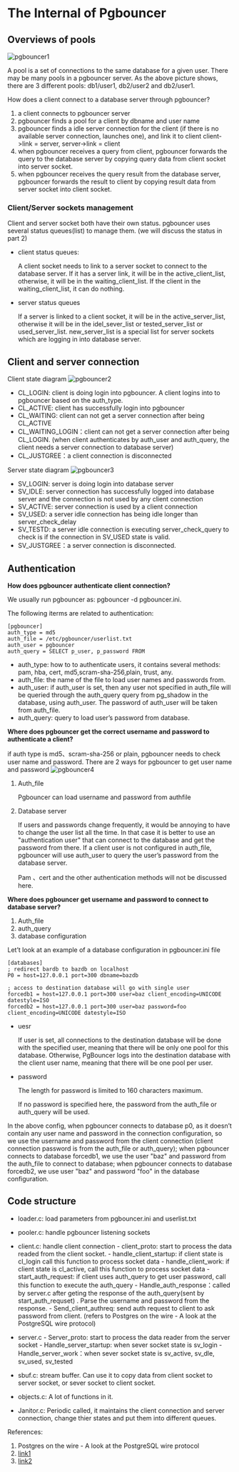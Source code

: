 # The Internal of Pgbouncer
## Overviews of pools
![pgbouncer1](doc/images/pgbouncer1)

A pool is a set of connections to the same database for a given user. There may be many pools in a pgbouncer server. As the above picture shows, there are 3 different pools: db1/user1, db2/user2 and db2/user1.

How does a client connect to a database server through pgbouncer?
1. a client connects to pgbouncer server
2. pgbouncer finds a pool for a client by dbname and user name
3. pgbouncer finds a idle server connection for the client (if there is no available server connection, launches one), and link it to client
   client->link = server, server->link = client
4. when pgbouncer receives a query from client, pgbouncer forwards the query to the database server by copying query data from client socket into server socket.
5. when pgbouncer receives the query result from the database server, pgbouncer forwards the result to client by copying result data from server socket into client socket. 

### Client/Server sockets management

Client and server socket both have their own status. pgbouncer uses several status queues(list) to manage them. (we will discuss the status in part 2)

- client status queues:

	A client socket needs to link to a server socket to connect to the database server. If it has a server link, it will be in the active_client_list, otherwise, it will be in the waiting_client_list. If the client in the waiting_client_list, it can do nothing.

- server status queues

	If a server is linked to a client socket, it will be in the active_server_list, otherwise it will be in the idel_sever_list or tested_server_list or used_server_list. new_server_list is a special list for server sockets which are logging in into database server.

## Client and server connection
Client state diagram 
![pgbouncer2](doc/images/pgbouncer2)

- CL_LOGIN: client is doing login into pgbouncer. A client logins into to pgbouncer based on the auth_type.
- CL_ACTIVE: client has successfully login into pgbouncer
- CL_WAITING: client can not get a server connection after being CL_ACTIVE
- CL_WAITING_LOGIN：client can not get a server connection after being CL_LOGIN. (when client authenticates by auth_user and auth_query, the client needs a server connection to database server)
- CL_JUSTGREE：a client connection is disconnected

Server state diagram
![pgbouncer3](doc/images/pgbouncer3)

- SV_LOGIN: server is doing login into database server
- SV_IDLE: server connection has successfully logged into database server and the connection is not used by any client connection
- SV_ACTIVE: server connection is used by a client connection
- SV_USED: a server idle connection has being idle longer than server_check_delay
- SV_TESTD: a server idle connection is executing server_check_query to check is if the connection in SV_USED state is valid.
- SV_JUSTGREE：a server connection is disconnected.

## Authentication
**How does pgbouncer authenticate client connection?**

We usually run pgbouncer as: pgbouncer -d pgbouncer.ini. 

The following iterms are related to authentication:

	[pgbouncer]
	auth_type = md5
	auth_file = /etc/pgbouncer/userlist.txt
	auth_user = pgbouncer
	auth_query = SELECT p_user, p_password FROM

- auth_type: how to to authenticate users, it contains several methods: pam, hba, cert, md5,scram-sha-256,plain, trust, any.
- auth_file: the name of the file to load user names and passwords from.
- auth_user: if auth_user is set, then any user not specified in auth_file will be queried through the auth_query query from pg_shadow in the database, using auth_user. The password of auth_user will be taken from auth_file.
- auth_query: query to load user’s password from database.

**Where does pgbouncer get the correct username and password to authenticate a client?**

if auth type is md5、scram-sha-256 or plain, pgbouncer needs to check user name and password.
There are 2 ways for pgbouncer to get user name and password
![pgbouncer4](doc/images/pgbouncer4)

1. Auth_file

	Pgbouncer can load username and password from authfile

2. Database server

	If users and passwords change frequently, it would be annoying to have to change the user list all the time. In that case it is better to use an "authentication user" that can connect to the database and get the password from there. If a client user is not configured in auth_file, pgbouncer will use auth_user to query the user’s password from the database server.  

	Pam 、cert and the other authentication methods will not be discussed here.

**Where does pgbouncer get username and password to connect to database server?**

1. Auth_file
2. auth_query
3. database configuration

Let’t look at an example of a database configuration in pgbouncer.ini file
```
[databases]
; redirect bardb to bazdb on localhost
P0 = host=127.0.0.1 port=300 dbname=bazdb

; access to destination database will go with single user
forcedb1 = host=127.0.0.1 port=300 user=baz client_encoding=UNICODE datestyle=ISO
forcedb2 = host=127.0.0.1 port=300 user=baz password=foo client_encoding=UNICODE datestyle=ISO
```
- uesr

	If user is set, all connections to the destination database will be done with the specified user, meaning that there will be only one pool for this database.
Otherwise, PgBouncer logs into the destination database with the client user name, meaning that there will be one pool per user.

- password

	The length for password is limited to 160 characters maximum.

	If no password is specified here, the password from the auth_file or auth_query will be used.

In the above config, when pgbouncer connects to database p0, as it doesn’t contain any user name and password in the connection configuration, so we use the username and password  from the client connection (client connection password is from the auth_file or auth_query); when pgbouncer connects to database forcedb1, we use the user "baz" and  password from the auth_file  to connect to database; when pgbouncer connects to database forcedb2, we use user "baz" and password "foo" in the database configuration.


## Code structure
- loader.c: load parameters from pgbouncer.ini and userlist.txt
- pooler.c: handle pgbouncer listening sockets
- client.c: handle client connection
	    - client_proto: start to process the data readed from the client socket.
            - handle_client_startup: if client state is cl_login call this function to process socket data
            - handle_client_work: if client state is cl_active, call this function to process socket data
	    - start_auth_request: if client uses auth_query to get user password, call this function to execute the auth_query
	    - Handle_auth_response：called by server.c after geting the response of the auth_query(sent by start_auth_requset) . Parse the username and password from the response.
            - Send_client_authreq: send auth request to client to ask password from client. (refers to Postgres on the wire - A look at the PostgreSQL wire protocol)

- server.c
	    - Server_proto: start to process the data reader from the server socket
            - Handle_server_startup: when sever socket state is sv_login
            - Handle_server_work：when sever socket state is sv_active, sv_dle, sv_used, sv_tested
- sbuf.c: stream buffer. Can use it to copy data from client socket to server socket, or sever socket to client socket.
- objects.c: A lot of functions in it.
- Janitor.c:  Periodic called, it maintains the client connection and server connection, change thier states and put them into different queues.

References:
1. Postgres on the wire - A look at the PostgreSQL wire protocol
2. [link1](https://heap.io/blog/engineering/decrypting-pgbouncers-diagnostic-information)
3. [link2](https://www.cybertec-postgresql.com/en/pgbouncer-authentication-made-easy/)
